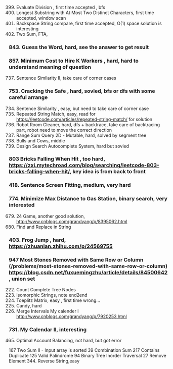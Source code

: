 399. Evaluate Division , first time accepted , bfs
159. Longest Substring with At Most Two Distinct Characters, first time accepted, window scan
844. Backspace String compare, first time accepted, O(1) space solution is interesting
001. Two Sum, FTA, 
### 843. Guess the Word, hard, see the answer to get result
### 857. Minimum Cost to Hire K Workers , hard, hard to understand meaning of question
737. Sentence Similarity II, take care of corner cases
### 753. Cracking the Safe , hard, sovled, bfs or dfs with some careful arrange
734. Sentence Similarity , easy, but need to take care of corner case
686. Repeated String Match, easy, read for https://leetcode.com/articles/repeated-string-match/ for solution
489. Robot Room Cleaner, hard, dfs + backtrace, take care of backtracing part, robot need to move the correct direction
308. Range Sum Query 2D - Mutable, hard, solved by segment tree
299. Bulls and Cows, middle
642. Design Search Autocomplete System, hard but sovled
### 803 Bricks Falling When Hit , too hard, https://zxi.mytechroad.com/blog/searching/leetcode-803-bricks-falling-when-hit/, key idea is from back to front
### 418. Sentence Screen Fitting, medium, very hard
### 774. Minimize Max Distance to Gas Station, binary search, very interested
679. 24 Game, another good solution, http://www.cnblogs.com/grandyang/p/8395062.html
833. Find and Replace in String
### 403. Frog Jump , hard, https://zhuanlan.zhihu.com/p/24569755
### 947 Most Stones Removed with Same Row or Column (/problems/most-stones-removed-with-same-row-or-column) https://blog.csdn.net/fuxuemingzhu/article/details/84500642 , union set
222. Count Complete Tree Nodes
205. Isomorphic Strings, note end2end
766. Toeplitz Matrix, easy , first time wrong...
135. Candy, hard
56. Merge Intervals
My calender I http://www.cnblogs.com/grandyang/p/7920253.html
### 731. My Calendar II, interesting
465. Optimal Account Balancing, not hard, but got error

167 Two Sum II - Input array is sorted
39 Combination Sum
217 Contains Duplicate
125 Valid Palindrome 
94 Binary Tree Inorder Traversal
27 Remove Element
344. Reverse String,easy
